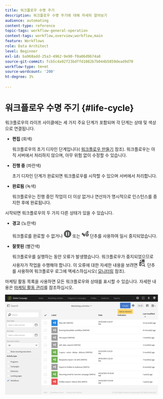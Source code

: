 ```yaml
---
title: 워크플로우 수명 주기
description: 워크플로우 수명 주기에 대해 자세히 알아보기
audience: automating
content-type: reference
topic-tags: workflow-general-operation
context-tags: workflow,overview;workflow,main
feature: Workflows
role: Data Architect
level: Beginner
exl-id: ba968add-25a3-4962-9e90-f0a06d9b74a8
source-git-commit: fcb5c4a92f23bdffd1082b7b044b5859dead9d70
workflow-type: tm+mt
source-wordcount: '200'
ht-degree: 3%

---
```


# 워크플로우 수명 주기 {#life-cycle}

워크플로우의 라이프 사이클에는 세 가지 주요 단계가 포함되며 각 단계는 상태 및 색상으로 연결됩니다.

* **편집** (회색)

   워크플로우의 초기 디자인 단계입니다( [워크플로우 만들기](../../automating/using/building-a-workflow.md#creating-a-workflow) 참조). 워크플로우는 아직 서버에서 처리하지 않으며, 아무 위험 없이 수정할 수 있습니다.

* **진행 중** (파란색)

   초기 디자인 단계가 완료되면 워크플로우를 시작할 수 있으며 서버에서 처리합니다.

* **완료됨** (녹색)

   워크플로우는 진행 중인 작업이 더 이상 없거나 연산자가 명시적으로 인스턴스를 중지한 후에 완료됩니다.

시작되면 워크플로우의 두 가지 다른 상태가 있을 수 있습니다.

* **경고** (노란색)

   워크플로를 완료할 수 없거나 ![](assets/pause_darkgrey-24px.png) 또는 ![](assets/check_pause_darkgrey-24px.png) 단추를 사용하여 일시 중지되었습니다.

* **잘못된** (빨간색)

   워크플로우를 실행하는 동안 오류가 발생했습니다. 워크플로우가 중지되었으므로 사용자가 작업을 수행해야 합니다. 이 오류에 대한 자세한 내용을 보려면 ![](assets/printpreview_darkgrey-24px.png) 단추를 사용하여 워크플로우 로그에 액세스하십시오( [모니터링](../../automating/using/monitoring-workflow-execution.md) 참조).

마케팅 활동 목록을 사용하면 모든 워크플로우와 상태를 표시할 수 있습니다. 자세한 내용은 [마케팅 활동 관리](../../start/using/marketing-activities.md#about-marketing-activities)를 참조하십시오.

![](assets/wkf_execution_3.png)
